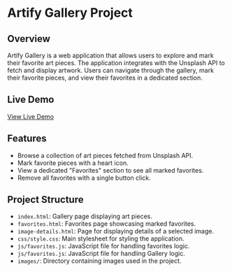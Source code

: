 # Artify Gallery Project

## Overview

Artify Gallery is a web application that allows users to explore and mark their favorite art pieces. The application integrates with the Unsplash API to fetch and display artwork. Users can navigate through the gallery, mark their favorite pieces, and view their favorites in a dedicated section.

## Live Demo

[View Live Demo](https://ready-apple.surge.sh/)

## Features

- Browse a collection of art pieces fetched from Unsplash API.
- Mark favorite pieces with a heart icon.
- View a dedicated "Favorites" section to see all marked favorites.
- Remove all favorites with a single button click.

## Project Structure

- `index.html`: Gallery page displaying art pieces.
- `favorites.html`: Favorites page showcasing marked favorites.
- `image-details.html`: Page for displaying details of a selected image.
- `css/style.css`: Main stylesheet for styling the application.
- `js/favorites.js`: JavaScript file for handling favorites logic.
- `js/favorites.js`: JavaScript file for handling Gallery logic.
- `images/`: Directory containing images used in the project.
